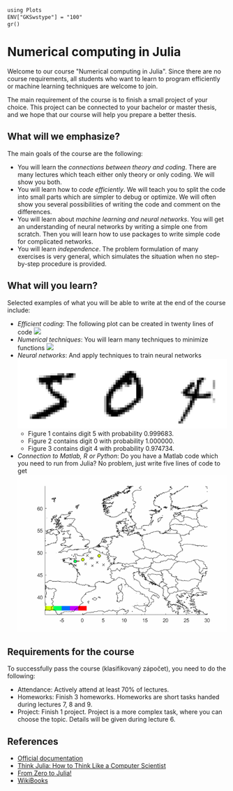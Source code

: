 ```@setup grsetup
using Plots
ENV["GKSwstype"] = "100"
gr()
```

# Numerical computing in Julia

Welcome to our course "Numerical computing in Julia". Since there are no course requirements, all students who want to learn to program efficiently or machine learning techniques are welcome to join.

The main requirement of the course is to finish a small project of your choice. This project can be connected to your bachelor or master thesis, and we hope that our course will help you prepare a better thesis.


## What will we emphasize?

The main goals of the course are the following:
- You will learn the *connections between theory and coding*. There are many lectures which teach either only theory or only coding. We will show you both.
- You will learn how to *code efficiently*. We will teach you to split the code into small parts which are simpler to debug or optimize. We will often show you several possibilities of writing the code and comment on the differences.
- You will learn about *machine learning and neural networks*. You will get an understanding of neural networks by writing a simple one from scratch. Then you will learn how to use packages to write simple code for complicated networks.
- You will learn *independence*. The problem formulation of many exercises is very general, which simulates the situation when no step-by-step procedure is provided.


## What will you learn?

Selected examples of what you will be able to write at the end of the course include:
- *Efficient coding*: The following plot can be created in twenty lines of code
  ![](lecture_04/julia_set.gif)
- *Numerical techniques*: You will learn many techniques to minimize functions
  ![](lecture_07/anim1.gif)
- *Neural networks*: And apply techniques to train neural networks
  ![](lecture_10/nn_intro.svg)
  - Figure 1 contains digit 5 with probability 0.999683.
  - Figure 2 contains digit 0 with probability 1.000000.
  - Figure 3 contains digit 4 with probability 0.974734.
- *Connection to Matlab, R or Python*: Do you have a Matlab code which you need to run from Julia? No problem, just write five lines of code to get
  ![](data/Video.gif)


## Requirements for the course

To successfully pass the course (klasifikovaný zápočet), you need to do the following:
- Attendance: Actively attend at least 70% of lectures.
- Homeworks: Finish 3 homeworks. Homeworks are short tasks handed during lectures 7, 8 and 9.
- Project: Finish 1 project. Project is a more complex task, where you can choose the topic. Details will be given during lecture 6.


## References

- [Official documentation](https://docs.julialang.org/en/v1/)
- [Think Julia: How to Think Like a Computer Scientist](https://benlauwens.github.io/ThinkJulia.jl/latest/book.html#chap01)
- [From Zero to Julia!](https://techytok.com/from-zero-to-julia/)
- [WikiBooks](https://en.wikibooks.org/wiki/Introducing_Julia)
